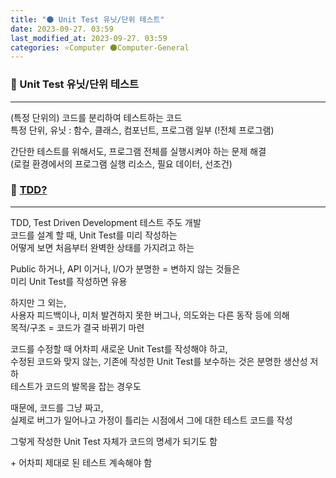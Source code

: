 ```yaml
---
title: "🌑 Unit Test 유닛/단위 테스트"
date: 2023-09-27. 03:59
last_modified_at: 2023-09-27. 03:59
categories: ⭐Computer 🌑Computer-General
---
```


### 💫 Unit Test 유닛/단위 테스트

---
(특정 단위의) 코드를 분리하여 테스트하는 코드  
특정 단위, 유닛 : 함수, 클래스, 컴포넌트, 프로그램 일부 (!전체 프로그램)  

간단한 테스트를 위해서도, 프로그램 전체를 실행시켜야 하는 문제 해결  
(로컬 환경에서의 프로그램 실행 리소스, 필요 데이터, 선조건)  

### 💫 [TDD?](https://youtu.be/gs1qM1TF5zA?si=giNTKIjfdDVqwBZf)

---
TDD, Test Driven Development 테스트 주도 개발  
코드를 설계 할 때, Unit Test를 미리 작성하는  
어떻게 보면 처음부터 완벽한 상태를 가지려고 하는  

Public 하거나, API 이거나, I/O가 분명한 = 변하지 않는 것들은  
미리 Unit Test를 작성하면 유용  

하지만 그 외는,  
사용자 피드백이나, 미처 발견하지 못한 버그나, 의도와는 다른 동작 등에 의해  
목적/구조 = 코드가 결국 바뀌기 마련  

코드를 수정할 때 어차피 새로운 Unit Test를 작성해야 하고,  
수정된 코드와 맞지 않는, 기존에 작성한 Unit Test를 보수하는 것은 분명한 생산성 저하  
테스트가 코드의 발목을 잡는 경우도  

때문에,
코드를 그냥 짜고,  
실제로 버그가 일어나고 가정이 틀리는 시점에서 그에 대한 테스트 코드를 작성  

그렇게 작성한 Unit Test 자체가 코드의 명세가 되기도 함  

\+ 어차피 제대로 된 테스트 계속해야 함  
